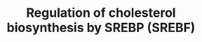 ---
annotations:
- type: Pathway Ontology
  value: classic metabolic pathway
- type: Pathway Ontology
  value: lipid metabolic pathway
authors:
- ReactomeTeam
- Anwesha
- Ryanmiller
description: Sterol regulatory element binding proteins (SREBPs, SREBFs) respond to
  low cholesterol concentrations by transiting to the nucleus and activating genes
  involved in cholesterol and lipid biosynthesis (reviewed in Brown and Goldstein
  2009, Osborne and Espenshade 2009, Weber et al. 2004).<br> Newly synthesized SREBPs
  are transmembrane proteins that bind SCAP in the endoplasmic reticulum (ER) membrane.
  SCAP binds cholesterol which causes a conformational change that allows SCAP to
  interact with INSIG, retaining the SCAP:SREBP complex in the ER. INSIG binds oxysterols,
  which cause INSIG to bind SCAP and retain SCAP:SREBP in the endoplasmic reticulum.<br>In
  low cholesterol (below about 5 mol%) SCAP no longer interacts with cholesterol or
  INSIG and binds Sec24 of the CopII coat complex instead. Thus SCAP:SREBP transits
  with the CopII complex from the ER to the Golgi. In the Golgi SREBP is cleaved by
  S1P and then by S2P, releasing the N-terminal fragment of SREBP into the cytosol.
  The N-terminal fragment is imported to the nucleus by importin-beta and then acts
  with other factors, such as SP1 and NF-Y, to activate transcription of target genes.
  Targets of SREBP include the genes encoding all enzymes of cholesterol biosynthesis
  and several genes involved in lipogenesis. SREBP2 most strongly activates cholesterol
  biosynthesis while SREBP1C most strongly activates lipogenesis.  View original pathway
  at [http://www.reactome.org/PathwayBrowser/#DIAGRAM=1655829 Reactome].
last-edited: 2021-01-25
organisms:
- Homo sapiens
redirect_from:
- /index.php/Pathway:WP2686
- /instance/WP2686
schema-jsonld:
- '@context': https://schema.org/
  '@id': https://wikipathways.github.io/pathways/WP2686.html
  '@type': Dataset
  creator:
    '@type': Organization
    name: WikiPathways
  description: Sterol regulatory element binding proteins (SREBPs, SREBFs) respond
    to low cholesterol concentrations by transiting to the nucleus and activating
    genes involved in cholesterol and lipid biosynthesis (reviewed in Brown and Goldstein
    2009, Osborne and Espenshade 2009, Weber et al. 2004).<br> Newly synthesized SREBPs
    are transmembrane proteins that bind SCAP in the endoplasmic reticulum (ER) membrane.
    SCAP binds cholesterol which causes a conformational change that allows SCAP to
    interact with INSIG, retaining the SCAP:SREBP complex in the ER. INSIG binds oxysterols,
    which cause INSIG to bind SCAP and retain SCAP:SREBP in the endoplasmic reticulum.<br>In
    low cholesterol (below about 5 mol%) SCAP no longer interacts with cholesterol
    or INSIG and binds Sec24 of the CopII coat complex instead. Thus SCAP:SREBP transits
    with the CopII complex from the ER to the Golgi. In the Golgi SREBP is cleaved
    by S1P and then by S2P, releasing the N-terminal fragment of SREBP into the cytosol.
    The N-terminal fragment is imported to the nucleus by importin-beta and then acts
    with other factors, such as SP1 and NF-Y, to activate transcription of target
    genes. Targets of SREBP include the genes encoding all enzymes of cholesterol
    biosynthesis and several genes involved in lipogenesis. SREBP2 most strongly activates
    cholesterol biosynthesis while SREBP1C most strongly activates lipogenesis.  View
    original pathway at [http://www.reactome.org/PathwayBrowser/#DIAGRAM=1655829 Reactome].
  keywords:
  - SREBP1A,1C,2 dimer
  - 'SREBF1-1(1-530) '
  - 'SEC24C '
  - 'SEC24D '
  - 'SCAP '
  - Importin-beta:Ran
  - MBTPS1
  - 'SREBF2(1-522) '
  - 'SEC24B '
  - 'INSIG1 '
  - 'SREBF1-1 '
  - 'SEC23A '
  - 'GTP '
  - 'RAN '
  - CHOL
  - 'CHOL '
  - 'SAR1B '
  - SREBP1A,1C,2:SCAP:Cop II Coat
  - SCAP tetramer
  - 'KPNB1 '
  - SREBP1A,1C,2:SCAP:cholesterol:INSIG
  - SAR1B:GTP:SEC23:SEC24
  - by S2P
  - 'SREBF2(1-1141) '
  - (SREBP)
  - by S1P
  - SREBP1A,1C,2:SCAP
  - 'SREBF1-3 '
  - 'SREBF1-1(1-490) '
  - SREBP1A,1C,2:Importin beta-1
  - Activation of gene
  - 'SEC24A '
  - GTP complex
  - SREBF1A,1C,2 cleaved
  - SREBP1A,1C,2:SCAP:INSIG:oxysterol
  - KPNB1
  - expression by SREBF
  - 'SREBF2(1-484) '
  - INSIG:oxysterol
  - INSIG
  - MBTPS2
  - 'oxysterol '
  - 'INSIG2 '
  - RAN:GTP
  license: CC0
  name: Regulation of cholesterol biosynthesis by SREBP (SREBF)
seo: CreativeWork
title: Regulation of cholesterol biosynthesis by SREBP (SREBF)
wpid: WP2686
---